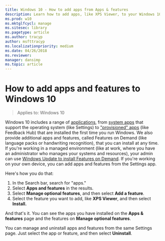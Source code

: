 ```yaml
---
title: Windows 10 - How to add apps from Apps & features
description: Learn how to add apps, like XPS Viewer, to your Windows 10 device with the Apps & features page in Settings
ms.prod: w10
ms.mktglfcycl: manage
ms.sitesec: library
ms.pagetype: article
ms.author: tracyp
author: msfttracyp
ms.localizationpriority: medium
ms.date: 04/26/2018
ms.reviewer: 
manager: dansimp
ms.topic: article
---
```

# How to add apps and features to Windows 10
> Applies to: Windows 10

Windows 10 includes a range of [applications](apps-in-windows-10.md), from [system apps](apps-in-windows-10.md#system-apps) that support the operating system (like Settings) to ["provisioned" apps](apps-in-windows-10.md#provisioned-windows-apps) (like Feedback Hub) that are installed the first time you run Windows. We also provide additional apps and features, called Features on Demand (like language packs or handwriting recognition), that you can install at any time. If you're working in a managed environment (like at work, where you have an administrator who manages your systems and resources), your admin can use [Windows Update to install Features on Demand](https://docs.microsoft.com/windows-hardware/manufacture/desktop/features-on-demand-v2--capabilities). If you're working on your own device, you can add apps and features from the Settings app.

Here's how you do that:

1. In the Search bar, search for "apps."
2. Select **Apps and features** in the results.
3. Select **Manage optional features**, and then select **Add a feature**.
4. Select the feature you want to add, like **XPS Viewer**, and then select **Install.**

And that's it. You can see the apps you have installed on the **Apps & features** page and the features on **Manage optional features**.

You can manage and uninstall apps and features from the same Settings page. Just select the app or feature, and then select **Uninstall**.
